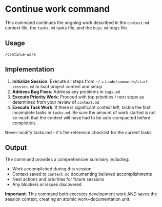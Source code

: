 # Continue work command

This command continues the ongoing work described in the `context.md` context file, the `tasks.md` tasks file, and the `bugs.md` bugs file.

## Usage

```
/continue-work
```

## Implementation

1. **Initialize Session**: Execute all steps from `~/.claude/commands/start-session.md` to load project context and setup
2. **Address Bug Fixes**: Address any problems in `bugs.md`
3. **Execute Priority Work**: Proceed with top priorities / next steps as determined from your review of `context.md`
4. **Execute Task Work**: If there is significant context left, tackle the first incomplete tasks in `tasks.md`. Be sure the amount of work started is not so much that the context will have had to be auto-compacted before completion.

Never modify tasks.md - it's the reference checklist for the current tasks

## Output

The command provides a comprehensive summary including:
- Work accomplished during this session
- Context saved to `context.md` documenting believed accomplishments
- Next actions and priorities for future sessions
- Any blockers or issues discovered

**Important**: This command both executes development work AND saves the session context, creating an atomic work+documentation unit.
